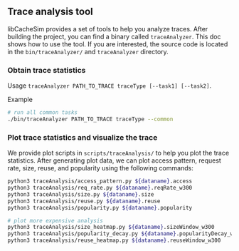 
## Trace analysis tool
libCacheSim provides a set of tools to help you analyze traces. 
After building the project, you can find a binary called `traceAnalyzer`.
This doc shows how to use the tool.
If you are interested, the source code is located in the `bin/traceAnalyzer/` and `traceAnalyzer` directory.

### Obtain trace statistics
Usage `traceAnalyzer PATH_TO_TRACE traceType [--task1] [--task2]`.

Example
```bash
# run all common tasks
./bin/traceAnalyzer PATH_TO_TRACE traceType --common
```

### Plot trace statistics and visualize the trace
We provide plot scripts in `scripts/traceAnalysis/` to help you plot the trace statistics.
After generating plot data, we can plot access pattern, request rate, size, reuse, and popularity using the following commands:

```bash
python3 traceAnalysis/access_pattern.py ${dataname}.access
python3 traceAnalysis/req_rate.py ${dataname}.reqRate_w300
python3 traceAnalysis/size.py ${dataname}.size
python3 traceAnalysis/reuse.py ${dataname}.reuse
python3 traceAnalysis/popularity.py ${dataname}.popularity

# plot more expensive analysis
python3 traceAnalysis/size_heatmap.py ${dataname}.sizeWindow_w300
python3 traceAnalysis/popularity_decay.py ${dataname}.popularityDecay_w300
python3 traceAnalysis/reuse_heatmap.py ${dataname}.reuseWindow_w300
```

